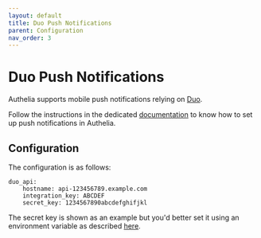 ```yaml
---
layout: default
title: Duo Push Notifications
parent: Configuration
nav_order: 3
---
```


# Duo Push Notifications

Authelia supports mobile push notifications relying on [Duo].

Follow the instructions in the dedicated [documentation](../features/2fa/push-notifications.md)
to know how to set up push notifications in Authelia.

## Configuration

The configuration is as follows:

    duo_api:
        hostname: api-123456789.example.com
        integration_key: ABCDEF
        secret_key: 1234567890abcdefghifjkl

The secret key is shown as an example but you'd better set it using an environment
variable as described [here](./secrets.md).

[Duo]: https://duo.com/